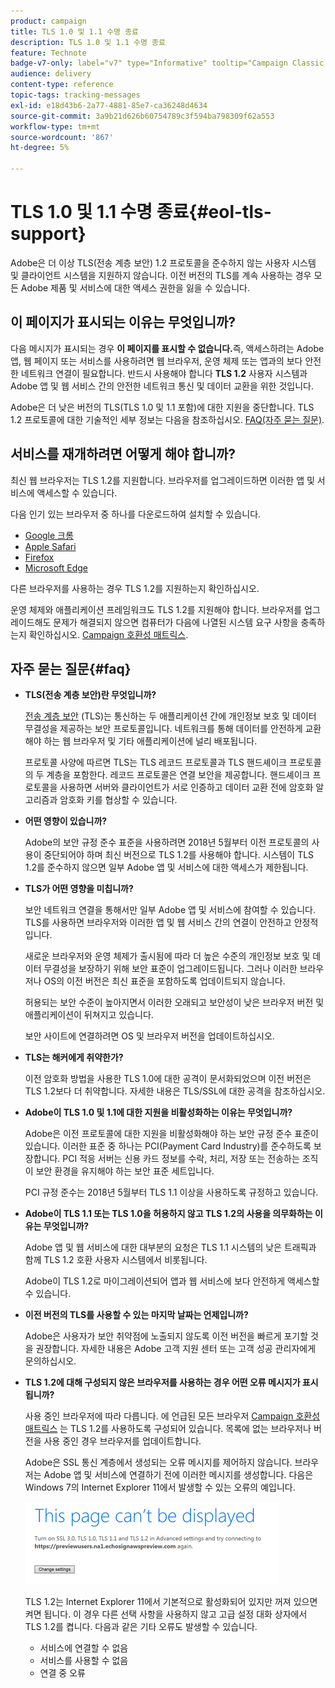 ```yaml
---
product: campaign
title: TLS 1.0 및 1.1 수명 종료
description: TLS 1.0 및 1.1 수명 종료
feature: Technote
badge-v7-only: label="v7" type="Informative" tooltip="Campaign Classic v7에만 적용"
audience: delivery
content-type: reference
topic-tags: tracking-messages
exl-id: e18d43b6-2a77-4881-85e7-ca36248d4634
source-git-commit: 3a9b21d626b60754789c3f594ba798309f62a553
workflow-type: tm+mt
source-wordcount: '867'
ht-degree: 5%

---
```


# TLS 1.0 및 1.1 수명 종료{#eol-tls-support}



Adobe은 더 이상 TLS(전송 계층 보안) 1.2 프로토콜을 준수하지 않는 사용자 시스템 및 클라이언트 시스템을 지원하지 않습니다. 이전 버전의 TLS를 계속 사용하는 경우 모든 Adobe 제품 및 서비스에 대한 액세스 권한을 잃을 수 있습니다.

## 이 페이지가 표시되는 이유는 무엇입니까?

다음 메시지가 표시되는 경우 **이 페이지를 표시할 수 없습니다.**&#x200B;즉, 액세스하려는 Adobe 앱, 웹 페이지 또는 서비스를 사용하려면 웹 브라우저, 운영 체제 또는 앱과의 보다 안전한 네트워크 연결이 필요합니다. 반드시 사용해야 합니다 **TLS 1.2** 사용자 시스템과 Adobe 앱 및 웹 서비스 간의 안전한 네트워크 통신 및 데이터 교환을 위한 것입니다.

Adobe은 더 낮은 버전의 TLS(TLS 1.0 및 1.1 포함)에 대한 지원을 중단합니다. TLS 1.2 프로토콜에 대한 기술적인 세부 정보는 다음을 참조하십시오. [FAQ(자주 묻는 질문)](#faq).

## 서비스를 재개하려면 어떻게 해야 합니까?

최신 웹 브라우저는 TLS 1.2를 지원합니다. 브라우저를 업그레이드하면 이러한 앱 및 서비스에 액세스할 수 있습니다.

다음 인기 있는 브라우저 중 하나를 다운로드하여 설치할 수 있습니다.

* [Google 크롬](https://www.google.com/chrome/)
* [Apple Safari](https://www.apple.com/safari/)
* [Firefox](https://www.mozilla.org/en-US/firefox/new/)
* [Microsoft Edge](https://www.microsoft.com/en-us/edge)

다른 브라우저를 사용하는 경우 TLS 1.2를 지원하는지 확인하십시오.

운영 체제와 애플리케이션 프레임워크도 TLS 1.2를 지원해야 합니다. 브라우저를 업그레이드해도 문제가 해결되지 않으면 컴퓨터가 다음에 나열된 시스템 요구 사항을 충족하는지 확인하십시오. [Campaign 호환성 매트릭스](../../rn/using/compatibility-matrix.md).

## 자주 묻는 질문{#faq}

* **TLS(전송 계층 보안)란 무엇입니까?**

  [전송 계층 보안](https://en.wikipedia.org/wiki/Transport_Layer_Security) (TLS)는 통신하는 두 애플리케이션 간에 개인정보 보호 및 데이터 무결성을 제공하는 보안 프로토콜입니다. 네트워크를 통해 데이터를 안전하게 교환해야 하는 웹 브라우저 및 기타 애플리케이션에 널리 배포됩니다.

  프로토콜 사양에 따르면 TLS는 TLS 레코드 프로토콜과 TLS 핸드셰이크 프로토콜의 두 계층을 포함한다. 레코드 프로토콜은 연결 보안을 제공합니다. 핸드셰이크 프로토콜을 사용하면 서버와 클라이언트가 서로 인증하고 데이터 교환 전에 암호화 알고리즘과 암호화 키를 협상할 수 있습니다.

* **어떤 영향이 있습니까?**

  Adobe의 보안 규정 준수 표준을 사용하려면 2018년 5월부터 이전 프로토콜의 사용이 중단되어야 하며 최신 버전으로 TLS 1.2를 사용해야 합니다. 시스템이 TLS 1.2를 준수하지 않으면 일부 Adobe 앱 및 서비스에 대한 액세스가 제한됩니다.

* **TLS가 어떤 영향을 미칩니까?**

  보안 네트워크 연결을 통해서만 일부 Adobe 앱 및 서비스에 참여할 수 있습니다. TLS를 사용하면 브라우저와 이러한 앱 및 웹 서비스 간의 연결이 안전하고 안정적입니다.

  새로운 브라우저와 운영 체제가 출시됨에 따라 더 높은 수준의 개인정보 보호 및 데이터 무결성을 보장하기 위해 보안 표준이 업그레이드됩니다. 그러나 이러한 브라우저나 OS의 이전 버전은 최신 표준을 포함하도록 업데이트되지 않습니다.

  허용되는 보안 수준이 높아지면서 이러한 오래되고 보안성이 낮은 브라우저 버전 및 애플리케이션이 뒤쳐지고 있습니다.

  보안 사이트에 연결하려면 OS 및 브라우저 버전을 업데이트하십시오.

* **TLS는 해커에게 취약한가?**

  이전 암호화 방법을 사용한 TLS 1.0에 대한 공격이 문서화되었으며 이전 버전은 TLS 1.2보다 더 취약합니다. 자세한 내용은 TLS/SSL에 대한 공격을 참조하십시오.

* **Adobe이 TLS 1.0 및 1.1에 대한 지원을 비활성화하는 이유는 무엇입니까?**

  Adobe은 이전 프로토콜에 대한 지원을 비활성화해야 하는 보안 규정 준수 표준이 있습니다. 이러한 표준 중 하나는 PCI(Payment Card Industry)를 준수하도록 보장합니다. PCI 적응 서버는 신용 카드 정보를 수락, 처리, 저장 또는 전송하는 조직이 보안 환경을 유지해야 하는 보안 표준 세트입니다.

  PCI 규정 준수는 2018년 5월부터 TLS 1.1 이상을 사용하도록 규정하고 있습니다.

* **Adobe이 TLS 1.1 또는 TLS 1.0을 허용하지 않고 TLS 1.2의 사용을 의무화하는 이유는 무엇입니까?**

  Adobe 앱 및 웹 서비스에 대한 대부분의 요청은 TLS 1.1 시스템의 낮은 트래픽과 함께 TLS 1.2 호환 사용자 시스템에서 비롯됩니다.

  Adobe이 TLS 1.2로 마이그레이션되어 앱과 웹 서비스에 보다 안전하게 액세스할 수 있습니다.

* **이전 버전의 TLS를 사용할 수 있는 마지막 날짜는 언제입니까?**

  Adobe은 사용자가 보안 취약점에 노출되지 않도록 이전 버전을 빠르게 포기할 것을 권장합니다. 자세한 내용은 Adobe 고객 지원 센터 또는 고객 성공 관리자에게 문의하십시오.

* **TLS 1.2에 대해 구성되지 않은 브라우저를 사용하는 경우 어떤 오류 메시지가 표시됩니까?**

  사용 중인 브라우저에 따라 다릅니다. 에 언급된 모든 브라우저 [Campaign 호환성 매트릭스](../../rn/using/compatibility-matrix.md) 는 TLS 1.2를 사용하도록 구성되어 있습니다. 목록에 없는 브라우저나 버전을 사용 중인 경우 브라우저를 업데이트합니다.

  Adobe은 SSL 통신 계층에서 생성되는 오류 메시지를 제어하지 않습니다. 브라우저는 Adobe 앱 및 서비스에 연결하기 전에 이러한 메시지를 생성합니다. 다음은 Windows 7의 Internet Explorer 11에서 발생할 수 있는 오류의 예입니다.

  ![](assets/do-not-translate/page-not-displayed.png)

  TLS 1.2는 Internet Explorer 11에서 기본적으로 활성화되어 있지만 꺼져 있으면 켜면 됩니다. 이 경우 다른 선택 사항을 사용하지 않고 고급 설정 대화 상자에서 TLS 1.2를 켭니다. 다음과 같은 기타 오류도 발생할 수 있습니다.

   * 서비스에 연결할 수 없음
   * 서비스를 사용할 수 없음
   * 연결 중 오류
